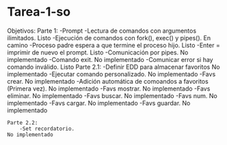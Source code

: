 # Tarea-1-so

Objetivos:
    Parte 1:
        -Prompt
        -Lectura de comandos con argumentos ilimitados.                    Listo
        -Ejecución de comandos con fork(), exec() y pipes().               En camino 
        -Proceso padre espera a que termine el proceso hijo.               Listo
        -Enter = imprimir de nuevo el prompt.                              Listo
        -Comunicación por pipes.                                           No implementado
        -Comando exit.                                                     No implementado
        -Comunicar error si hay comando inválido.                          Listo
    Parte 2.1:
        -Definir EDD para almacenar favoritos                              No implementado
        -Ejecutar comando personalizado.                                   No implementado
        -Favs crear.                                                       No implementado
        -Adición automática de comoandos a favoritos (Primera vez).        No implementado
        -Favs mostrar.                                                     No implementado
        -Favs eliminar.                                                    No implementado
        -Favs buscar.                                                      No implementado
        -Favs num.                                                         No implementado
        -Favs cargar.                                                      No implementado
        -Favs guardar.                                                     No implementado
    
    
    Parte 2.2:
        -Set recordatorio.                                                 No implementado
            
